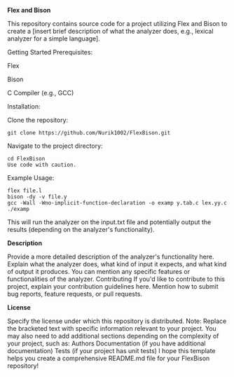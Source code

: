 **Flex and Bison**

This repository contains source code for a project utilizing Flex and Bison to create a [insert brief description of what the analyzer does, e.g., lexical analyzer for a simple language].

Getting Started
Prerequisites:

Flex

Bison

C Compiler (e.g., GCC)



Installation:

Clone the repository:

```
git clone https://github.com/Nurik1002/FlexBison.git
```

Navigate to the project directory:

```
cd FlexBison
Use code with caution.
```

Example Usage:

```
flex file.l
bison -dy -v file.y
gcc -Wall -Wno-implicit-function-declaration -o examp y.tab.c lex.yy.c
./examp

```
This will run the analyzer on the input.txt file and potentially output the results (depending on the analyzer's functionality).

**Description**

Provide a more detailed description of the analyzer's functionality here.
Explain what the analyzer does, what kind of input it expects, and what kind of output it produces.
You can mention any specific features or functionalities of the analyzer.
Contributing
If you'd like to contribute to this project, explain your contribution guidelines here.
Mention how to submit bug reports, feature requests, or pull requests.

**License**

Specify the license under which this repository is distributed.
Note: Replace the bracketed text with specific information relevant to your project. You may also need to add additional sections depending on the complexity of your project, such as:
Authors
Documentation (if you have additional documentation)
Tests (if your project has unit tests)
I hope this template helps you create a comprehensive README.md file for your FlexBison repository!
